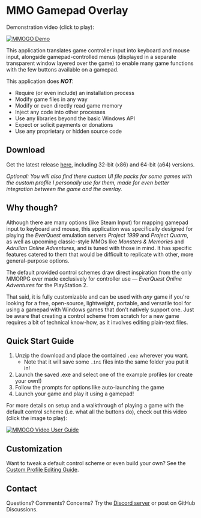 # MMO Gamepad Overlay

Demonstration video (click to play):

[![MMOGO Demo](http://img.youtube.com/vi/SBlLWR59GGk/0.jpg)](http://www.youtube.com/watch?v=SBlLWR59GGk "MMO Gamepad Overlay app demo")

This application translates game controller input into keyboard and mouse input, alongside gamepad-controlled menus (displayed in a separate transparent window layered over the game) to enable many game functions with the few buttons available on a gamepad.

This application does ***NOT***:
- Require (or even include) an installation process  
- Modify game files in any way  
- Modify or even directly read game memory  
- Inject any code into other processes  
- Use any libraries beyond the basic Windows API  
- Expect or solicit payments or donations  
- Use any proprietary or hidden source code

## Download

Get the latest release [here](https://github.com/OneCrazyCoder/MMOGamepadOverlay/releases), including 32-bit (x86) and 64-bit (a64) versions.

*Optional: You will also find there custom UI file packs for some games with the custom profile I personally use for them, made for even better integration between the game and the overlay.*

## Why though?

Although there are many options (like Steam Input) for mapping gamepad input to keyboard and mouse, this application was specifically designed for playing the *EverQuest* emulation servers *Project 1999* and *Project Quarm*, as well as upcoming classic-style MMOs like *Monsters & Memories* and *Adrullan Online Adventures*, and is tuned with those in mind. It has specific features catered to them that would be difficult to replicate with other, more general-purpose options.

The default provided control schemes draw direct inspiration from the only MMORPG ever made exclusively for controller use — *EverQuest Online Adventures* for the PlayStation 2.

That said, it is fully customizable and can be used with *any* game if you're looking for a free, open-source, lightweight, portable, and versatile tool for using a gamepad with Windows games that don’t natively support one. Just be aware that creating a control scheme from scratch for a new game requires a bit of technical know-how, as it involves editing plain-text files.

## Quick Start Guide

1. Unzip the download and place the contained `.exe` wherever you want.
   - Note that it will save some `.ini` files into the same folder you put it in!
2. Launch the saved .exe and select one of the example profiles (or create your own!)
3. Follow the prompts for options like auto-launching the game
4. Launch your game and play it using a gamepad!

For more details on setup and a walkthrough of playing a game with the default control scheme (i.e. what all the buttons do), check out this video (click the image to play):

[![MMOGO Video User Guide](http://img.youtube.com/vi/dGfhbFy53Rk/0.jpg)](http://www.youtube.com/watch?v=dGfhbFy53Rk "MMO Gamepad Overlay User Guide")

## Customization

Want to tweak a default control scheme or even build your own? See the [Custom Profile Editing Guide](https://onecrazycoder.github.io/MMOGamepadOverlay/profile-edit-ref.html).

## Contact

Questions? Comments? Concerns? Try the [Discord server](https://discord.gg/btRzWQ4N3N) or post on GitHub Discussions.
